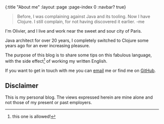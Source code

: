 {:title "About me"
 :layout :page
 :page-index 0
 :navbar? true}

>Before, I was complaining against Java and its tooling.
Now I have Clojure.
I still complain, for not having discovered it earlier.
>-me

I'm Olivier, and I live and work near the sweet and sour city of Paris.

Java architect for over 20 years,
I completely switched to Clojure some years ago
for an ever increasing pleasure.

The purpose of this blog is to share some tips on this fabulous language,
with the side effect[^1] of working my written English.

If you want to get in touch with me
you can [email][1] me or find me on [GitHub][2].

## Disclaimer

This is my personal blog. The views expressed herein are mine alone and not those of my present or past employers.

[^1]: this one is allowed!

[1]: mailto:olivier.barbeau@gmail.com
[2]: https://github.com/obarbeau|target=_blank